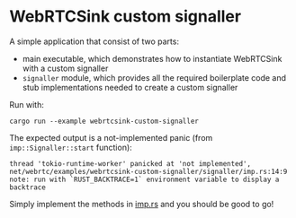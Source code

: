 # WebRTCSink custom signaller

A simple application that consist of two parts:

* main executable, which demonstrates how to instantiate WebRTCSink with a custom signaller
* `signaller` module, which provides all the required boilerplate code
  and stub implementations needed to create a custom signaller

Run with:

``` shell
cargo run --example webrtcsink-custom-signaller
```

The expected output is a not-implemented panic (from `imp::Signaller::start` function):

```text
thread 'tokio-runtime-worker' panicked at 'not implemented', net/webrtc/examples/webrtcsink-custom-signaller/signaller/imp.rs:14:9
note: run with `RUST_BACKTRACE=1` environment variable to display a backtrace
```

Simply implement the methods in [imp.rs](signaller/imp.rs) and you should be good
to go!
